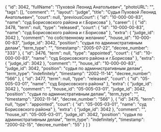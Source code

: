 {
    "id": 3042,
    "fullName": "Пуховой Леонид Анатольевич",
    "photoURL": "",
    "tags": [],
    "comment": "",
    "layout": "judge",
    "title": "Судья Пуховой Леонид Анатольевич",
    "court": null,
    "previousCourt": {
        "id": "10-000-00-83",
        "name": "суд Борисовского района и г.Борисова"
    },
    "career": [
        {
            "id": 3478,
            "term": null,
            "type": "released",
            "court": {
                "id": "10-000-00-83",
                "name": "суд Борисовского района и г.Борисова"
            },
            "extra": {
                "judge_id": 3042
            },
            "comment": "по собственному желанию",
            "house_id": "10-000-00-83",
            "judge_id": 3042,
            "position": "судья по административным делам",
            "term_type": "",
            "timestamp": "2005-07-22",
            "decree_number": "333"
        },
        {
            "id": 3476,
            "term": null,
            "type": "appointed",
            "court": {
                "id": "10-000-00-83",
                "name": "суд Борисовского района и г.Борисова"
            },
            "extra": {
                "judge_id": 3042
            },
            "comment": "",
            "house_id": "10-000-00-83",
            "judge_id": 3042,
            "position": "судья по административным делам",
            "term_type": "indefinitely",
            "timestamp": "2002-11-14",
            "decree_number": "566"
        },
        {
            "id": 3477,
            "term": null,
            "type": "released",
            "court": {
                "id": "05-005-03-01",
                "name": "суд Борисовского района"
            },
            "extra": {
                "judge_id": 3042
            },
            "comment": "",
            "house_id": "05-005-03-01",
            "judge_id": 3042,
            "position": "судья по административным делам",
            "term_type": "",
            "timestamp": "2002-11-14",
            "decree_number": "566"
        },
        {
            "id": 3475,
            "term": null,
            "type": "appointed",
            "court": {
                "id": "05-005-03-01",
                "name": "суд Борисовского района"
            },
            "extra": {
                "judge_id": 3042
            },
            "comment": "",
            "house_id": "05-005-03-01",
            "judge_id": 3042,
            "position": "судья по административным делам",
            "term_type": "indefinitely",
            "timestamp": "2000-02-15",
            "decree_number": "55"
        }
    ]
}